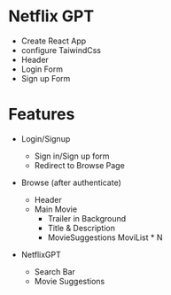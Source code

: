  # Netflix GPT

 - Create React App
 - configure TaiwindCss
 - Header
 - Login Form
 - Sign up Form

 # Features
 - Login/Signup
    - Sign in/Sign up form
    - Redirect to Browse Page
- Browse (after authenticate)
    - Header 
    - Main Movie
        - Trailer in Background
        - Title & Description
        - MovieSuggestions
             MoviList * N

- NetflixGPT
    - Search Bar
    - Movie Suggestions
